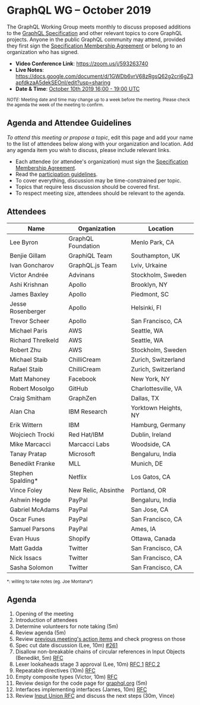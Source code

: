 # GraphQL WG – October 2019

The GraphQL Working Group meets monthly to discuss proposed additions to the
[GraphQL Specification](https://github.com/graphql/graphql-spec) and other
relevant topics to core GraphQL projects. Anyone in the public GraphQL
community may attend, provided they first sign the [Specification Membership Agreement](https://github.com/graphql/foundation) or belong to an organization who has signed.

- **Video Conference Link**: https://zoom.us/j/593263740
- **Live Notes**: https://docs.google.com/document/d/1GWDb6vrV68zRgsQ62g2cri6gZ3apfdkzaA5dekSEOnI/edit?usp=sharing
- **Date & Time**: [October 10th 2019 16:00 - 19:00 UTC](https://www.timeanddate.com/worldclock/meetingdetails.html?year=2019&month=10&day=10&hour=16&min=0&sec=0&p1=224&p2=179&p3=136&p4=37&p5=239&p6=101&p7=152)

<small>*NOTE:* Meeting date and time may change up to a week before the meeting.
Please check the agenda the week of the meeting to confirm.</small>


## Agenda and Attendee Guidelines

*To attend this meeting or propose a topic*, edit this page and add your name
to the list of attendees below along with your organization and location. Add any agenda item you wish to discuss, please include relevant links.

- Each attendee (or attendee's organization) must sign the [Specification Membership Agreement](https://github.com/graphql/foundation).
- Read the [participation guidelines](../README.md#participation-guidelines).
- To cover everything, discussion may be time-constrained per topic.
- Topics that require less discussion should be covered first.
- To respect meeting size, attendees should be relevant to the agenda.


## Attendees

Name                 | Organization        | Location
-------------------- | ------------------- | ----------------------
Lee Byron            | GraphQL Foundation  | Menlo Park, CA
Benjie Gillam        | GraphiQL Team       | Southampton, UK
Ivan Goncharov       | GraphQL.js Team     | Lviv, Urkaine
Victor Andrée        | Advinans            | Stockholm, Sweden
Ashi Krishnan        | Apollo              | Brooklyn, NY
James Baxley         | Apollo              | Piedmont, SC
Jesse Rosenberger    | Apollo              | Helsinki, FI
Trevor Scheer        | Apollo              | San Francisco, CA
Michael Paris        | AWS                 | Seattle, WA
Richard Threlkeld    | AWS                 | Seattle, WA
Robert Zhu           | AWS                 | Stockholm, Sweden
Michael Staib        | ChilliCream         | Zurich, Switzerland
Rafael Staib         | ChilliCream         | Zurich, Switzerland
Matt Mahoney         | Facebook            | New York, NY
Robert Mosolgo       | GitHub              | Charlottesville, VA
Craig Smitham        | GraphZen            | Dallas, TX
Alan Cha             | IBM Research        | Yorktown Heights, NY
Erik Wittern         | IBM                 | Hamburg, Germany
Wojciech Trocki      | Red Hat/IBM         | Dublin, Ireland
Mike Marcacci        | Marcacci Labs       | Woodside, CA
Tanay Pratap         | Microsoft           | Bengaluru, India
Benedikt Franke      | MLL                 | Munich, DE
Stephen Spalding*    | Netflix             | Los Gatos, CA
Vince Foley          | New Relic, Absinthe | Portland, OR
Ashwin Hegde         | PayPal              | Bengaluru, India
Gabriel McAdams      | PayPal              | San Jose, CA
Oscar Funes          | PayPal              | San Francisco, CA
Samuel Parsons       | PayPal              | Ames, IA
Evan Huus            | Shopify             | Ottawa, Canada
Matt Gadda           | Twitter             | San Francisco, CA
Nick Issacs          | Twitter             | San Francisco, CA
Sasha Solomon        | Twitter             | San Francisco, CA

<small>\*: willing to take notes (eg. Joe Montana\*)</small>


## Agenda

1. Opening of the meeting
1. Introduction of attendees
1. Determine volunteers for note taking (5m)
1. Review agenda (5m)
1. Review [previous meeting's action items](../notes/2019-09-12.md#action-items) and check progress on those
1. Spec cut date discussion (Lee, 10m) [#261](https://github.com/graphql/graphql-wg/issues/261)
1. Disallow non-breakable chains of circular references in Input Objects (Benedikt, 5m) [RFC](https://github.com/graphql/graphql-spec/pull/445)
1. Lexer lookaheads stage 3 approval (Lee, 10m) [RFC 1](https://github.com/graphql/graphql-spec/pull/599) [RFC 2](https://github.com/graphql/graphql-spec/pull/601)
1. Repeatable directives (10m) [RFC](https://github.com/graphql/graphql-spec/pull/472)
1. Empty composite types (Victor, 10m) [RFC](https://github.com/graphql/graphql-spec/pull/606)
1. Review design for the code page for [graphql.org](https://github.com/graphql/graphql.github.io/issues/768) (5m)
1. Interfaces implementing interfaces (James, 10m) [RFC](https://github.com/graphql/graphql-js/pull/2084)
1. Review [Input Union RFC](https://github.com/graphql/graphql-spec/blob/master/rfcs/InputUnion.md) and discuss the next steps (30m, Vince)
